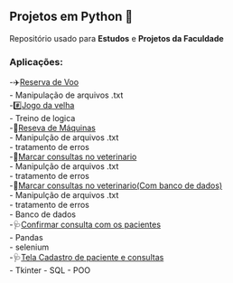 ## Projetos em Python 🐍
Repositório usado para **Estudos** e **Projetos da Faculdade**

### Aplicações:
-✈️[Reserva de Voo](https://github.com/YuriGarciaRibeiro/PROJETOS-PYTHON/tree/main/APS%20unidade%201) <br>
    - Manipulação de arquivos .txt <br>
-#️⃣[Jogo da velha](https://github.com/YuriGarciaRibeiro/PROJETOS-PYTHON/tree/main/jogo%20da%20velha)<br>
    - Treino de logica <br>
-🚜[Reseva de Máquinas](https://github.com/YuriGarciaRibeiro/PROJETOS-PYTHON/tree/main/quest%C3%A3o%201%20prova%201%20unidade)<br>
    - Manipulção de arquivos .txt <br>
    - tratamento de erros <br>
-🐶[Marcar consultas no veterinario](https://github.com/YuriGarciaRibeiro/PROJETOS-PYTHON/tree/main/questao%202%20prova%201)<br>
    - Manipulção de arquivos .txt <br>
    - tratamento de erros <br>
-🐶[Marcar consultas no veterinario(Com banco de dados)](https://github.com/YuriGarciaRibeiro/PROJETOS-PYTHON/tree/main/questao%202%20prova%201%20(com%20banco%20de%20dados))<br>
    - Manipulção de arquivos .txt <br>
    - tratamento de erros <br>
    - Banco de dados <br>
-🩺[Confirmar consulta com os pacientes](https://github.com/YuriGarciaRibeiro/PROJETOS-PYTHON/tree/main/Confirmar%20consultas)<br>
    - Pandas <br>
    - selenium <br>
-🩺[Tela Cadastro de paciente e consultas](https://github.com/YuriGarciaRibeiro/PROJETOS-PYTHON/tree/main/Tela%20de%20cadastro%20de%20pacientes)<br>
    - Tkinter
    - SQL
    - POO
